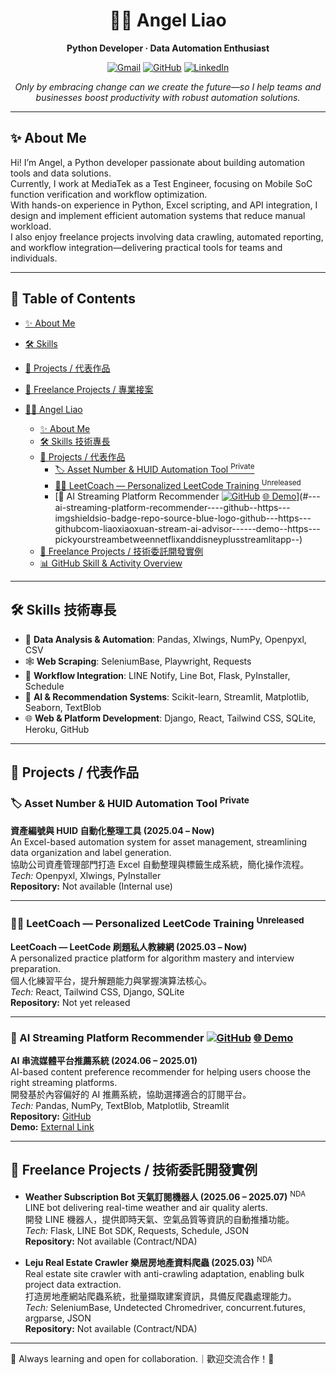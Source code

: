 <div align="center">

# 👩‍💻 Angel Liao

**Python Developer · Data Automation Enthusiast**

[![Gmail](https://img.shields.io/badge/email-lxx.career@gmail.com-red?style=flat-square&logo=gmail)](mailto:lxx.career@gmail.com)
[![GitHub](https://img.shields.io/badge/GitHub-@liaoxiaoxuan-181717?style=flat-square&logo=github)](https://github.com/liaoxiaoxuan)
[![LinkedIn](https://img.shields.io/badge/LinkedIn-Angel%20Liao-blue?style=flat-square&logo=linkedin)](www.linkedin.com/in/angelliaolxx)  
<!-- 上方可加入更多 badge，如 blog、portfolio 等 -->

*Only by embracing change can we create the future—so I help teams and businesses boost productivity with robust automation solutions.*

</div>

---

## ✨ About Me

Hi! I’m Angel, a Python developer passionate about building automation tools and data solutions.  
Currently, I work at MediaTek as a Test Engineer, focusing on Mobile SoC function verification and workflow optimization.  
With hands-on experience in Python, Excel scripting, and API integration, I design and implement efficient automation systems that reduce manual workload.  
I also enjoy freelance projects involving data crawling, automated reporting, and workflow integration—delivering practical tools for teams and individuals.

---

## 📖 Table of Contents

- [✨ About Me](#about-me)
- [🛠️ Skills](#skills--技術專長)
- [🚀 Projects / 代表作品](#projects--代表作品)
- [💼 Freelance Projects / 專業接案](#freelance-projects--技術委託開發實例)

- [👩‍💻 Angel Liao](#------angel-liao)
  * [✨ About Me](#--about-me)
  * [🛠️ Skills 技術專長](#----skills-----)
  * [🚀 Projects / 代表作品](#---projects-------)
    + [🏷️ Asset Number & HUID Automation Tool  <sup>Private</sup>](#----asset-number---huid-automation-tool---sup-private--sup-)
    + [👨‍💻 LeetCoach — Personalized LeetCode Training  <sup>Unreleased</sup>](#------leetcoach---personalized-leetcode-training---sup-unreleased--sup-)
    + [🤖 AI Streaming Platform Recommender [![GitHub](https://img.shields.io/badge/Repo-Source-blue?logo=github)](https://github.com/liaoxiaoxuan/stream_AI_advisor) [🌐 Demo](https://pickyourstreambetweennetflixanddisneyplus.streamlit.app/)](#---ai-streaming-platform-recommender----github--https---imgshieldsio-badge-repo-source-blue-logo-github---https---githubcom-liaoxiaoxuan-stream-ai-advisor------demo--https---pickyourstreambetweennetflixanddisneyplusstreamlitapp--)
  * [💼 Freelance Projects / 技術委託開發實例](#---freelance-projects-----------)
  * [📊 GitHub Skill & Activity Overview](#---github-skill---activity-overview)

---

## 🛠️ Skills 技術專長

- 🐼 **Data Analysis & Automation**: Pandas, Xlwings, NumPy, Openpyxl, CSV
- 🕸️ **Web Scraping**: SeleniumBase, Playwright, Requests
- 🔗 **Workflow Integration**: LINE Notify, Line Bot, Flask, PyInstaller, Schedule
- 🤖 **AI & Recommendation Systems**: Scikit-learn, Streamlit, Matplotlib, Seaborn, TextBlob
- 🌐 **Web & Platform Development**: Django, React, Tailwind CSS, SQLite, Heroku, GitHub

---

## 🚀 Projects / 代表作品

### 🏷️ Asset Number & HUID Automation Tool  <sup>Private</sup>
**資產編號與 HUID 自動化整理工具 (2025.04 – Now)**  
An Excel-based automation system for asset management, streamlining data organization and label generation.  
協助公司資產管理部門打造 Excel 自動整理與標籤生成系統，簡化操作流程。  
*Tech:* Openpyxl, Xlwings, PyInstaller  
**Repository:** Not available (Internal use)

---

### 👨‍💻 LeetCoach — Personalized LeetCode Training  <sup>Unreleased</sup>
**LeetCoach — LeetCode 刷題私人教練網 (2025.03 – Now)**  
A personalized practice platform for algorithm mastery and interview preparation.  
個人化練習平台，提升解題能力與掌握演算法核心。  
*Tech:* React, Tailwind CSS, Django, SQLite  
**Repository:** Not yet released

---

### 🤖 AI Streaming Platform Recommender [![GitHub](https://img.shields.io/badge/Repo-Source-blue?logo=github)](https://github.com/liaoxiaoxuan/stream_AI_advisor) [🌐 Demo](https://pickyourstreambetweennetflixanddisneyplus.streamlit.app/)
**AI 串流媒體平台推薦系統 (2024.06 – 2025.01)**  
AI-based content preference recommender for helping users choose the right streaming platforms.  
開發基於內容偏好的 AI 推薦系統，協助選擇適合的訂閱平台。  
*Tech:* Pandas, NumPy, TextBlob, Matplotlib, Streamlit  
**Repository:** [GitHub](https://github.com/liaoxiaoxuan/stream_AI_advisor)  
**Demo:** [External Link](https://pickyourstreambetweennetflixanddisneyplus.streamlit.app/)

---

## 💼 Freelance Projects / 技術委託開發實例

- **Weather Subscription Bot 天氣訂閱機器人 (2025.06 – 2025.07)** <sup>NDA</sup>  
  LINE bot delivering real-time weather and air quality alerts.  
  開發 LINE 機器人，提供即時天氣、空氣品質等資訊的自動推播功能。  
  *Tech:* Flask, LINE Bot SDK, Requests, Schedule, JSON  
  **Repository:** Not available (Contract/NDA)

- **Leju Real Estate Crawler 樂居房地產資料爬蟲 (2025.03)** <sup>NDA</sup>  
  Real estate site crawler with anti-crawling adaptation, enabling bulk project data extraction.  
  打造房地產網站爬蟲系統，批量擷取建案資訊，具備反爬蟲處理能力。  
  *Tech:* SeleniumBase, Undetected Chromedriver, concurrent.futures, argparse, JSON  
  **Repository:** Not available (Contract/NDA)
---

🌱 Always learning and open for collaboration.｜歡迎交流合作！🚀


<!-- Optionally add LinkedIn, Blog, or other contact links here -->

<!-- 

## 📊 GitHub Skill & Activity Overview

[![Anurag's GitHub stats](https://github-readme-stats.vercel.app/api?username=liaoxiaoxuan&show_icons=true&layout=compact&hide=issues&line_height=24)](https://github.com/liaoxiaoxuan/github-readme-stats)
[![Top Langs](https://github-readme-stats.vercel.app/api/top-langs/?username=liaoxiaoxuan&layout=compact)](https://github.com/liaoxiaoxuan/github-readme-stats)

---

[![Readme Quotes](https://quotes-github-readme.vercel.app/api?theme=dark&quote=Transforming%20ideas%20into%20code%2C%20building%20tomorrow%20one%20commit%20at%20a%20time.)](https://github.com/piyushsuthar/github-readme-quotes)

-->

